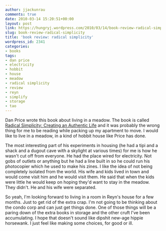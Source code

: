 ```yaml
---
author: jjackunrau
comments: true
date: 2010-03-14 15:20:51+00:00
layout: post
link: https://hungryj.wordpress.com/2010/03/14/book-review-radical-simplicity/
slug: book-review-radical-simplicity
title: 'book review: radical simplicity'
wordpress_id: 2341
categories:
- books
tags:
- dan price
- electricity
- hobbit
- house
- meadow
- radical simplicity
- review
- reyn
- simplify
- storage
- tao
---
```


Dan Price wrote this book about living in a meadow. The book is called [Radical Simplicity: Creating an Authentic Life](http://www.librarything.com/work/343726) and it was probably the wrong thing for me to be reading while packing up my apartment to move. I would like to live in a meadow, in a kind of hobbit house like Price has done. 

The most interesting part of his experiments in housing (he had a tipi and a shack and a dugout cave with a skylight at various times) for me is how he wasn't cut off from everyone. He had the place wired for electricity. Not gobs of outlets or anything but he had a line built in so he could run his photocopier which he used to make his zines. I like the idea of not being completely isolated from the world. His wife and kids lived in town and would come visit him and he would visit them. He said that when the kids were little he would keep on hoping they'd want to stay in the meadow. They didn't. He and his wife were separated.

So yeah, I'm looking forward to living in a room in Reyn's house for a few months. Just to get rid of the extra crap. I'm not going to be thinking about the condo corp and can just get things done. One of those things will be a paring down of the extra books in storage and the other cruft I've been accumulating. I hope that doesn't sound like dipshit  new-age hippie horsewank. I just feel like making some choices, for good or ill.

